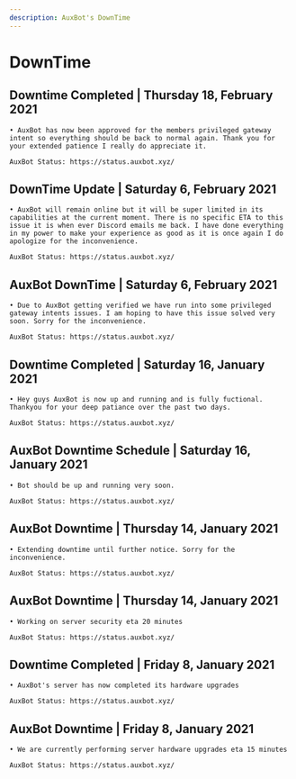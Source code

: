 ```yaml
---
description: AuxBot's DownTime
---
```


# DownTime

##  **Downtime Completed** \| **Thursday 18, February 2021** 

```text
• AuxBot has now been approved for the members privileged gateway intent so everything should be back to normal again. Thank you for your extended patience I really do appreciate it.

AuxBot Status: https://status.auxbot.xyz/
```

## **DownTime Update** \| **Saturday 6, February 2021**

```text
• AuxBot will remain online but it will be super limited in its capabilities at the current moment. There is no specific ETA to this issue it is when ever Discord emails me back. I have done everything in my power to make your experience as good as it is once again I do apologize for the inconvenience.

AuxBot Status: https://status.auxbot.xyz/
```

## **AuxBot DownTime** \| **Saturday 6, February 2021**

```text
• Due to AuxBot getting verified we have run into some privileged gateway intents issues. I am hoping to have this issue solved very soon. Sorry for the inconvenience.

AuxBot Status: https://status.auxbot.xyz/
```

## **Downtime Completed** \| **Saturday 16, January 2021**

```text
• Hey guys AuxBot is now up and running and is fully fuctional. Thankyou for your deep patiance over the past two days.

AuxBot Status: https://status.auxbot.xyz/
```

## **AuxBot Downtime Schedule** \| **Saturday 16, January 2021**

```text
• Bot should be up and running very soon.

AuxBot Status: https://status.auxbot.xyz/
```

## **AuxBot Downtime** \| **Thursday 14, January 2021**

```text
• Extending downtime until further notice. Sorry for the inconvenience.

AuxBot Status: https://status.auxbot.xyz/
```

## **AuxBot Downtime** \| **Thursday 14, January 2021**

```text
• Working on server security eta 20 minutes

AuxBot Status: https://status.auxbot.xyz/ 
```

## **Downtime Completed** \| **Friday 8, January 2021**

```text
• AuxBot's server has now completed its hardware upgrades

AuxBot Status: https://status.auxbot.xyz/
```

## **AuxBot Downtime** \| **Friday 8, January 2021**

```text
• We are currently performing server hardware upgrades eta 15 minutes

AuxBot Status: https://status.auxbot.xyz/
```

